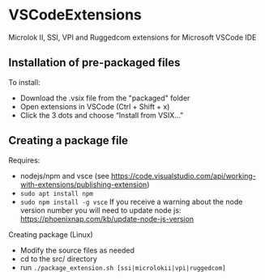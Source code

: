 # VSCodeExtensions
Microlok II, SSI, VPI and Ruggedcom extensions for Microsoft VSCode IDE

## Installation of pre-packaged files
To install:
- Download the .vsix file from the "packaged" folder
- Open extensions in VSCode (Ctrl + Shift + x)
- Click the 3 dots and choose “Install from VSIX…”

## Creating a package file
Requires:
- nodejs/npm and vsce (see https://code.visualstudio.com/api/working-with-extensions/publishing-extension)
- `sudo apt install npm`
- `sudo npm install -g vsce`
If you receive a warning about the node version number you will need to update node js:
https://phoenixnap.com/kb/update-node-js-version

Creating package (Linux)
- Modify the source files as needed
- cd to the src/ directory
- run `./package_extension.sh [ssi|microlokii|vpi|ruggedcom]`

